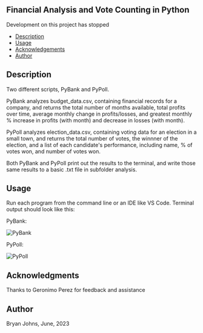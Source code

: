 ## Financial Analysis and Vote Counting in Python

Development on this project has stopped

- [Description](#description)
- [Usage](#usage)
- [Acknowledgements](#acknowledgements)
- [Author](#author)

## Description

Two different scripts, PyBank and PyPoll.

PyBank analyzes budget_data.csv, containing financial records for a company, and returns the total number of months available, total profits over time, average monthly change in profits/losses, and greatest monthly % increase in profits (with month) and decrease in losses (with month).

PyPoll analyzes election_data.csv, containing voting data for an election in a small town, and returns the total number of votes, the winnner of the election, and a list of each candidate's performance, including name, % of votes won, and number of votes won.

Both PyBank and PyPoll print out the results to the terminal, and write those same results to a basic .txt file in subfolder analysis.

## Usage

Run each program from the command line or an IDE like VS Code. Terminal output should look like this:

PyBank:

![PyBank](output_PyBank.png)

PyPoll:

![PyPoll](output_PyPoll.png)

## Acknowledgments

Thanks to Geronimo Perez for feedback and assistance

## Author

Bryan Johns, June, 2023
